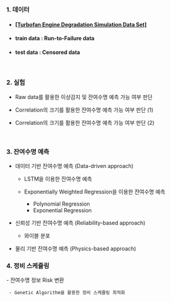 <h3> <b>1. 데이터</b></h3>

- <h4> <a href="https://ti.arc.nasa.gov/tech/dash/groups/pcoe/prognostic-data-repository/">[Turbofan Engine Degradation Simulation Data Set]</a>
- <h4> <b>train data : Run-to-Failure data</b> </h4>
- <h4> <b>test data : Censored data</b> </h4>
<br>
<h3><b>2. 실험</h3></b>

- Raw data를 활용한 이상감지 및 잔여수명 예측 가능 여부 판단

- Correlation의 크기를 활용한 잔여수명 예측 가능 여부 판단 (1)
 
- Correlation의 크기를 활용한 잔여수명 예측 가능 여부 판단 (2)
 <br>
<h3><b>3. 잔여수명 예측</h3></b>

- 데이터 기반 잔여수명 예측 (Data-driven approach)
     - LSTM을 이용한 잔여수명 예측
 
     - Exponentially Weighted Regression을 이용한 잔여수명 예측
          - Polynomial Regression 
          - Exponential Regression

 
- 신뢰성 기반 잔여수명 예측 (Reliability-based approach)
     
     - 와이블 분포
 
- 물리 기반 잔여수명 예측 (Physics-based approach)

<h3><b>4. 정비 스케쥴링</h3></b>
     - 잔여수명 정보 Risk 변환
 
     - Genetic Algorithm을 활용한 정비 스케쥴링 최적화



 
